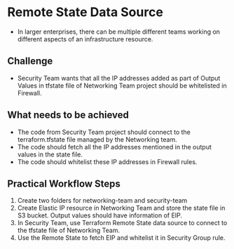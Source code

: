 # Remote State Data Source
- In larger enterprises, there can be multiple different teams working on different aspects of an infrastructure resource.

## Challenge
- Security Team wants that all the IP addresses added as part of Output Values in tfstate file of Networking Team project should be whitelisted in Firewall.

## What needs to be achieved
- The code from Security Team project should connect to the terraform.tfstate file managed by the Networking team.
- The code should fetch all the IP addresses mentioned in the output values in the state file.
- The code should whitelist these IP addresses in Firewall rules.

## Practical Workflow Steps
1. Create two folders for networking-team and security-team
2. Create Elastic IP resource in Networking Team and store the state file in S3 bucket. Output values should have information of EIP.
3. In Security Team, use Terraform Remote State data source to connect to the tfstate file of Networking Team.
4. Use the Remote State to fetch EIP and whitelist it in Security Group rule.